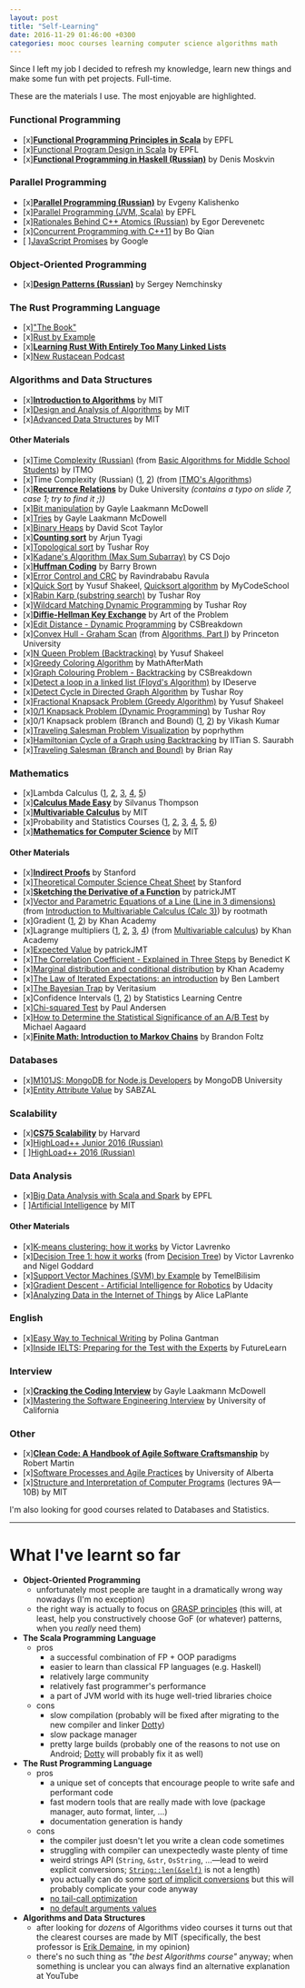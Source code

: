 ```yaml
---
layout: post
title: "Self-Learning"
date: 2016-11-29 01:46:00 +0300
categories: mooc courses learning computer science algorithms math
---
```


Since I left my job I decided to refresh my knowledge, learn new things and make some fun with pet projects. Full-time.

These are the materials I use. The most enjoyable are highlighted.

### Functional Programming
- [x][**Functional Programming Principles in Scala**](https://www.coursera.org/learn/progfun1) by EPFL
- [x][Functional Program Design in Scala](https://www.coursera.org/learn/progfun2) by EPFL
- [x][**Functional Programming in Haskell (Russian)**](https://stepik.org/course/Функциональное-программирование-на-языке-Haskell-75) by Denis Moskvin

### Parallel Programming
- [x][**Parallel Programming (Russian)**](https://www.youtube.com/playlist?list=PLlb7e2G7aSpQCPeKTcVBHJns_JOxrc_fT) by Evgeny Kalishenko
- [x][Parallel Programming (JVM, Scala)](https://www.coursera.org/learn/parprog1) by EPFL
- [x][Rationales Behind C++ Atomics (Russian)](https://www.youtube.com/watch?v=_-3syPxgwqs) by Egor Derevenetc
- [x][Concurrent Programming with C++11](https://www.youtube.com/playlist?list=PL5jc9xFGsL8E12so1wlMS0r0hTQoJL74M) by Bo Qian
- [ ][JavaScript Promises](https://www.udacity.com/course/javascript-promises--ud898) by Google

### Object-Oriented Programming
- [x][**Design Patterns (Russian)**](https://www.youtube.com/playlist?list=PLmqFxxywkatStbd9hdzVOS1hZa9dc56k4) by Sergey Nemchinsky

### The Rust Programming Language
- [x]["The Book"](https://doc.rust-lang.org/book)
- [x][Rust by Example](http://rustbyexample.com)
- [x][**Learning Rust With Entirely Too Many Linked Lists**](http://cglab.ca/~abeinges/blah/too-many-lists/book)
- [x][New Rustacean Podcast](http://www.newrustacean.com/show_notes/index.html)

### Algorithms and Data Structures
- [x][**Introduction to Algorithms**](https://www.youtube.com/playlist?list=PLUl4u3cNGP61Oq3tWYp6V_F-5jb5L2iHb) by MIT
- [x][Design and Analysis of Algorithms](https://www.youtube.com/playlist?list=PLUl4u3cNGP6317WaSNfmCvGym2ucw3oGp) by MIT
- [x][Advanced Data Structures](https://www.youtube.com/playlist?list=PLUl4u3cNGP61hsJNdULdudlRL493b-XZf) by MIT

#### Other Materials
- [x][Time Complexity (Russian)](https://www.youtube.com/watch?v=IsaS0NmgXlg) (from [Basic Algorithms for Middle School Students](https://www.youtube.com/playlist?list=PLDrmKwRSNx7KcHxyf9hSmF3fTLKSwujkM)) by ITMO
- [x]Time Complexity (Russian) ([1](http://video-storage.openedu.ru/video/sd/0083/PADS-l3atejl24g.mp4), [2](http://video-storage.openedu.ru/video/sd/0083/PADS-007o20mha9.mp4)) (from [ITMO's Algorithms](https://openedu.ru/course/ITMOUniversity/PADS/))
- [x][**Recurrence Relations**](https://users.cs.duke.edu/~reif/courses/alglectures/skiena.lectures/lecture3.pdf) by Duke University *(contains a typo on slide 7, case 1; try to find it ;))*
- [x][Bit manipulation](https://www.youtube.com/watch?v=NLKQEOgBAnw) by Gayle Laakmann McDowell
- [x][Tries](https://www.youtube.com/watch?v=zIjfhVPRZCg) by Gayle Laakmann McDowell
- [x][Binary Heaps](https://www.youtube.com/playlist?list=PLSVu1-lON6Lwqj5nDqg8YyD7f4tjLMMBN) by David Scot Taylor
- [x][**Counting sort**](https://www.youtube.com/watch?v=7zuGmKfUt7s) by Arjun Tyagi
- [x][Topological sort](https://www.youtube.com/watch?v=ddTC4Zovtbc) by Tushar Roy
- [x][Kadane's Algorithm (Max Sum Subarray)](https://www.youtube.com/watch?v=86CQq3pKSUw) by CS Dojo
- [x][**Huffman Coding**](https://www.youtube.com/watch?v=ZdooBTdW5bM) by Barry Brown
- [x][Error Control and CRC](https://www.youtube.com/watch?v=LL2QpP4k_HE) by Ravindrababu Ravula
- [x][Quick Sort](https://www.youtube.com/watch?v=3OLTJlwyIqQ) by Yusuf Shakeel, [Quicksort algorithm](https://www.youtube.com/watch?v=COk73cpQbFQ) by MyCodeSchool
- [x][Rabin Karp (substring search)](https://www.youtube.com/watch?v=H4VrKHVG5qI) by Tushar Roy
- [x][Wildcard Matching Dynamic Programming](https://www.youtube.com/watch?v=3ZDZ-N0EPV0) by Tushar Roy
- [x][**Diffie-Hellman Key Exchange**](https://www.youtube.com/watch?v=YEBfamv-_do) by Art of the Problem
- [x][Edit Distance - Dynamic Programming](https://www.youtube.com/watch?v=xFd5P9nyhTw) by CSBreakdown
- [x][Convex Hull - Graham Scan](https://www.youtube.com/watch?v=0HZaRu5IupM) (from [Algorithms, Part I](https://www.coursera.org/learn/introduction-to-algorithms)) by Princeton University
- [x][N Queen Problem (Backtracking)](https://www.youtube.com/watch?v=lTPIX2Ywo3U) by Yusuf Shakeel
- [x][Greedy Coloring Algorithm](https://www.youtube.com/watch?v=vGjsi8NIpSE) by MathAfterMath
- [x][Graph Colouring Problem - Backtracking](https://www.youtube.com/watch?v=miCYGGrTwFU) by CSBreakdown
- [x][Detect a loop in a linked list (Floyd's Algorithm)](https://www.youtube.com/watch?v=apIw0Opq5nk) by IDeserve
- [x][Detect Cycle in Directed Graph Algorithm](https://www.youtube.com/watch?v=rKQaZuoUR4M) by Tushar Roy
- [x][Fractional Knapsack Problem (Greedy Algorithm)](https://www.youtube.com/watch?v=_08myilrxq8) by Yusuf Shakeel
- [x][0/1 Knapsack Problem (Dynamic Programming)](https://www.youtube.com/watch?v=8LusJS5-AGo) by Tushar Roy
- [x]0/1 Knapsack problem (Branch and Bound) ([1](https://www.youtube.com/watch?v=slayHO7gKEQ), [2](https://www.youtube.com/watch?v=qwC7bS_pBMs)) by Vikash Kumar
- [x][Traveling Salesman Problem Visualization](https://www.youtube.com/watch?v=SC5CX8drAtU) by poprhythm
- [x][Hamiltonian Cycle of a Graph using Backtracking](https://www.youtube.com/watch?v=naYLw94Qi6U) by IITian S. Saurabh
- [x][Traveling Salesman (Branch and Bound)](https://www.youtube.com/watch?v=JQW-0d1-Ttw) by Brian Ray

### Mathematics
- [x]Lambda Calculus ([1](https://www.youtube.com/watch?v=S_WzF6BHadc), [2](https://www.youtube.com/watch?v=bEnFk_FBi3E), [3](https://www.youtube.com/watch?v=v1IlyzxP6Sg), [4](https://www.youtube.com/watch?v=Mg1pxUKeWCk), [5](https://www.youtube.com/watch?v=3h0-p4SDHig))
- [x][**Calculus Made Easy**](https://www.amazon.com/Calculus-Made-Easy-Silvanus-Thompson/dp/0312185480) by Silvanus Thompson
- [x][**Multivariable Calculus**](https://www.youtube.com/playlist?list=PL4C4C8A7D06566F38) by MIT
- [x]Probability and Statistics Courses ([1](https://www.youtube.com/playlist?list=PLLssT5z_DsK_WYzNXVjT695FdxRxvlSF8), [2](https://www.youtube.com/playlist?list=PLC58778F28211FA19), [3](https://www.youtube.com/playlist?list=PL1328115D3D8A2566), [4](https://www.edx.org/course/introduction-probability-science-mitx-6-041x-2), [5](https://www.youtube.com/playlist?list=PLLZJnRRqNP6fowumBRW3IYS7odqNkXFQT), [6](https://www.youtube.com/playlist?list=PLD01983098F7E77B7))
- [x][**Mathematics for Computer Science**](https://www.youtube.com/playlist?list=PLB7540DEDD482705B) by MIT

#### Other Materials
- [x][**Indirect Proofs**](https://web.stanford.edu/class/archive/cs/cs103/cs103.1132/lectures/02/Small02.pdf) by Stanford
- [x][Theoretical Computer Science Cheat Sheet](http://web.stanford.edu/~liszt90/acm/cheatsheet.pdf) by Stanford
- [x][**Sketching the Derivative of a Function**](https://www.youtube.com/watch?v=QoTGPUArfTI) by patrickJMT
- [x][Vector and Parametric Equations of a Line (Line in 3 dimensions)](https://www.youtube.com/watch?v=PyPp4QvQY3Q) (from [Introduction to Multivariable Calculus (Calc 3)](https://www.youtube.com/playlist?list=PLQ5YRQFsUCPuP9cyS7_YP_QCWQYd515Gp)) by rootmath
- [x]Gradient ([1](https://www.youtube.com/watch?v=tIpKfDc295M), [2](https://www.youtube.com/watch?v=_-02ze7tf08)) by Khan Academy
- [x]Lagrange multipliers ([1](https://www.youtube.com/watch?v=yuqB-d5MjZA), [2](https://www.youtube.com/watch?v=aep6lwPqm6I), [3](https://www.youtube.com/watch?v=hQ4UNu1P2kw), [4](https://www.youtube.com/watch?v=m-G3K2GPmEQ)) (from [Multivariable calculus](https://www.youtube.com/playlist?list=PLSQl0a2vh4HC5feHa6Rc5c0wbRTx56nF7)) by Khan Academy
- [x][Expected Value](https://www.youtube.com/watch?v=DAjVAEDil_Q) by patrickJMT
- [x][The Correlation Coefficient - Explained in Three Steps](https://www.youtube.com/watch?v=ugd4k3dC_8Y) by Benedict K
- [x][Marginal distribution and conditional distribution](https://www.youtube.com/watch?v=CAXQvTKP8sg) by Khan Academy
- [x][The Law of Iterated Expectations: an introduction](https://www.youtube.com/watch?v=Ki2HpTCPwhM) by Ben Lambert
- [x][The Bayesian Trap](https://www.youtube.com/watch?v=R13BD8qKeTg) by Veritasium
- [x]Confidence Intervals ([1](https://www.youtube.com/watch?v=tFWsuO9f74o), [2](https://www.youtube.com/watch?v=s4SRdaTycaw)) by Statistics Learning Centre
- [x][Chi-squared Test](https://www.youtube.com/watch?v=WXPBoFDqNVk) by Paul Andersen
- [x][How to Determine the Statistical Significance of an A/B Test](https://www.youtube.com/watch?v=AuQXipyv520) by Michael Aagaard
- [x][**Finite Math: Introduction to Markov Chains**](https://www.youtube.com/watch?v=tYaW-1kzTZI&index=24&list=PLIeGtxpvyG-KxMqY8wJ0KoY3ujxf0C856) by Brandon Foltz

### Databases
- [x][M101JS: MongoDB for Node.js Developers](https://university.mongodb.com/courses/M101JS/about) by MongoDB University
- [x][Entity Attribute Value](https://www.youtube.com/watch?v=X5Q9G3pa7I4) by SABZAL

### Scalability
- [x][**CS75 Scalability**](https://www.youtube.com/watch?v=-W9F__D3oY4) by Harvard
- [x][HighLoad++ Junior 2016 (Russian)](https://www.youtube.com/playlist?list=PLH-XmS0lSi_wqiZEPsRCjRsVxWQSasTnP)
- [ ][HighLoad++ 2016 (Russian)](https://www.youtube.com/playlist?list=PLH-XmS0lSi_yLq2XS2Y1DScY6NPbQj4Dt)

### Data Analysis
- [x][Big Data Analysis with Scala and Spark](https://www.coursera.org/learn/big-data-analysys) by EPFL
- [ ][Artificial Intelligence](https://www.youtube.com/playlist?list=PLUl4u3cNGP63gFHB6xb-kVBiQHYe_4hSi) by MIT

#### Other Materials
- [x][K-means clustering: how it works](https://www.youtube.com/watch?v=_aWzGGNrcic) by Victor Lavrenko
- [x][Decision Tree 1: how it works](https://www.youtube.com/watch?v=eKD5gxPPeY0) (from [Decision Tree](https://www.youtube.com/playlist?list=PLBv09BD7ez_4temBw7vLA19p3tdQH6FYO)) by Victor Lavrenko and Nigel Goddard
- [x][Support Vector Machines (SVM) by Example](https://www.youtube.com/watch?v=5zRmhOUjjGY) by TemelBilisim
- [x][Gradient Descent - Artificial Intelligence for Robotics](https://www.youtube.com/watch?v=umAeJ7LMCfU) by Udacity
- [x][Analyzing Data in the Internet of Things](http://www.oreilly.com/data/free/analyzing-data-in-the-internet-of-things.csp) by Alice LaPlante

### English
- [x][Easy Way to Technical Writing](https://stepik.org/course/Easy-way-to-technical-writing-684) by Polina Gantman
- [x][Inside IELTS: Preparing for the Test with the Experts](https://www.futurelearn.com/courses/cambridge-english-ielts) by FutureLearn

### Interview
- [x][**Cracking the Coding Interview**](https://www.amazon.com/Cracking-Coding-Interview-Programming-Questions/dp/0984782850) by Gayle Laakmann McDowell
- [x][Mastering the Software Engineering Interview](https://www.coursera.org/learn/cs-tech-interview) by University of California

### Other
- [x][**Clean Code: A Handbook of Agile Software Craftsmanship**](https://www.amazon.com/Clean-Code-Handbook-Software-Craftsmanship/dp/0132350882) by Robert Martin
- [x][Software Processes and Agile Practices](https://www.coursera.org/learn/software-processes-and-agile-practices) by University of Alberta
- [x][Structure and Interpretation of Computer Programs](https://www.youtube.com/playlist?list=PL8FE88AA54363BC46) (lectures 9A—10B) by MIT

I'm also looking for good courses related to Databases and Statistics.

---

# **What I've learnt so far**

- **Object-Oriented Programming**
  - unfortunately most people are taught in a dramatically wrong way nowadays (I'm no exception)
  - the right way is actually to focus on [GRASP principles](https://en.wikipedia.org/wiki/GRASP_(object-oriented_design))
    (this will, at least, help you constructively choose GoF (or whatever) patterns, when you *really* need them)
- **The Scala Programming Language**
  - pros
    - a successful combination of FP + OOP paradigms
    - easier to learn than classical FP languages (e.g. Haskell)
    - relatively large community
    - relatively fast programmer's performance
    - a part of JVM world with its huge well-tried libraries choice
  - cons
    - slow compilation (probably will be fixed after migrating to the new compiler and linker [Dotty](http://dotty.epfl.ch))
    - slow package manager
    - pretty large builds (probably one of the reasons to not use on Android; [Dotty](http://dotty.epfl.ch) will probably fix it as well)
- **The Rust Programming Language**
  - pros
    - a unique set of concepts that encourage people to write safe and performant code
    - fast modern tools that are really made with love (package manager, auto format, linter, ...)
    - documentation generation is handy
  - cons
    - the compiler just doesn't let you write a clean code sometimes
    - struggling with compiler can unexpectedly waste plenty of time
    - weird strings API (`String`, `&str`, `OsString`, ...—lead to weird explicit conversions; [`String::len(&self)`](https://doc.rust-lang.org/std/string/struct.String.html#method.len) is not a length)
    - you actually can do some [sort of implicit conversions](http://hermanradtke.com/2015/05/06/creating-a-rust-function-that-accepts-string-or-str.html) but this will probably complicate your code anyway
    - [no tail-call optimization](https://github.com/rust-lang/rust/issues/217)
    - [no default arguments values](https://github.com/rust-lang/rust/issues/6973)
- **Algorithms and Data Structures**
  - after looking for *dozens* of Algorithms video courses it turns out that the clearest courses are made by MIT (specifically, the best professor is [Erik Demaine](http://erikdemaine.org/), in my opinion)
  - there's no such thing as *"the best Algorithms course"* anyway; when something is unclear you can always find an alternative explanation at YouTube
